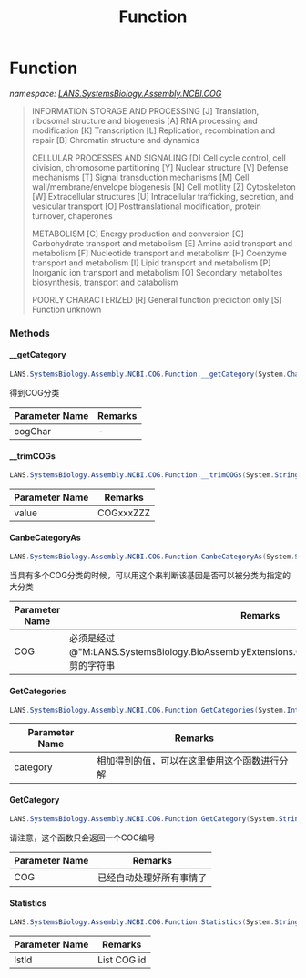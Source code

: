 ﻿---
title: Function
---

# Function
_namespace: [LANS.SystemsBiology.Assembly.NCBI.COG](N-LANS.SystemsBiology.Assembly.NCBI.COG.html)_



> 
>  INFORMATION STORAGE AND PROCESSING
>  [J] Translation, ribosomal structure and biogenesis
>  [A] RNA processing and modification
>  [K] Transcription
>  [L] Replication, recombination and repair
>  [B] Chromatin structure and dynamics
> 
>  CELLULAR PROCESSES AND SIGNALING
>  [D] Cell cycle control, cell division, chromosome partitioning
>  [Y] Nuclear structure
>  [V] Defense mechanisms
>  [T] Signal transduction mechanisms
>  [M] Cell wall/membrane/envelope biogenesis
>  [N] Cell motility
>  [Z] Cytoskeleton
>  [W] Extracellular structures
>  [U] Intracellular trafficking, secretion, and vesicular transport
>  [O] Posttranslational modification, protein turnover, chaperones
> 
>  METABOLISM
>  [C] Energy production and conversion
>  [G] Carbohydrate transport and metabolism
>  [E] Amino acid transport and metabolism
>  [F] Nucleotide transport and metabolism
>  [H] Coenzyme transport and metabolism
>  [I] Lipid transport and metabolism
>  [P] Inorganic ion transport and metabolism
>  [Q] Secondary metabolites biosynthesis, transport and catabolism
> 
>  POORLY CHARACTERIZED
>  [R] General function prediction only
>  [S] Function unknown
> 
>  


### Methods

#### __getCategory
```csharp
LANS.SystemsBiology.Assembly.NCBI.COG.Function.__getCategory(System.Char)
```
得到COG分类

|Parameter Name|Remarks|
|--------------|-------|
|cogChar|-|


#### __trimCOGs
```csharp
LANS.SystemsBiology.Assembly.NCBI.COG.Function.__trimCOGs(System.String)
```


|Parameter Name|Remarks|
|--------------|-------|
|value|COGxxxZZZ|


#### CanbeCategoryAs
```csharp
LANS.SystemsBiology.Assembly.NCBI.COG.Function.CanbeCategoryAs(System.String,LANS.SystemsBiology.Assembly.NCBI.COG.COGCategories)
```
当具有多个COG分类的时候，可以用这个来判断该基因是否可以被分类为指定的大分类

|Parameter Name|Remarks|
|--------------|-------|
|COG|必须是经过@"M:LANS.SystemsBiology.BioAssemblyExtensions.GetCOGCategory(System.String)"修剪的字符串|


#### GetCategories
```csharp
LANS.SystemsBiology.Assembly.NCBI.COG.Function.GetCategories(System.Int32)
```


|Parameter Name|Remarks|
|--------------|-------|
|category|相加得到的值，可以在这里使用这个函数进行分解|


#### GetCategory
```csharp
LANS.SystemsBiology.Assembly.NCBI.COG.Function.GetCategory(System.String)
```
请注意，这个函数只会返回一个COG编号

|Parameter Name|Remarks|
|--------------|-------|
|COG|已经自动处理好所有事情了|


#### Statistics
```csharp
LANS.SystemsBiology.Assembly.NCBI.COG.Function.Statistics(System.String[])
```


|Parameter Name|Remarks|
|--------------|-------|
|lstId|List COG id|




